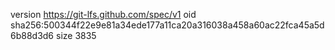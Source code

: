 version https://git-lfs.github.com/spec/v1
oid sha256:500344f22e9e81a34ede177a11ca20a316038a458a60ac22fca45a5d6b88d3d6
size 3835
